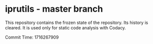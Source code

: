 # iprutils - master branch

This repository contains the frozen state of the repository.
Its history is cleared. It is used only for static code
analysis with Codacy.

Commit Time: 1716267909